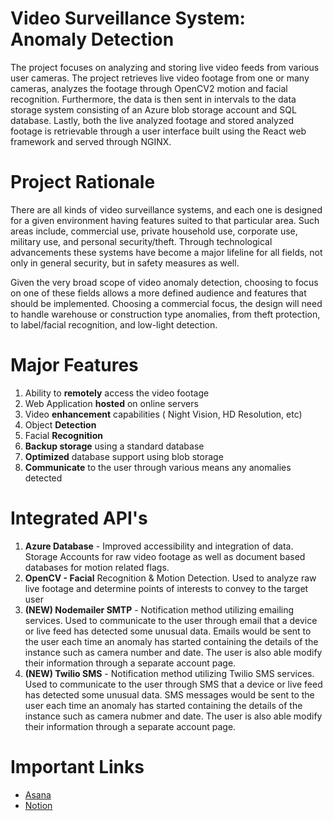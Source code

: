 # Video Surveillance System: <br/>**Anomaly Detection** 

The project focuses on analyzing and storing live video feeds from various user cameras. The project retrieves live video footage from one or many cameras, analyzes the footage through OpenCV2 motion and facial recognition. Furthermore, the data is then sent in intervals to the data storage system consisting of an Azure blob storage account and SQL database. Lastly, both the live analyzed footage and stored analyzed footage is retrievable through a user interface built using the React web framework and served through NGINX.

# Project Rationale

There are all kinds of video surveillance systems, and each one is designed for a given environment having features suited to that particular area. Such areas include, commercial use, private household use, corporate use, military use, and personal security/theft. Through technological advancements these systems have become a major lifeline for all fields, not only in general security, but in safety measures as well.

Given the very broad scope of video anomaly detection, choosing to focus on one of these fields allows a more defined audience and features that should be implemented. Choosing a commercial focus, the design will need to handle warehouse or construction type anomalies, from theft protection, to label/facial recognition, and low-light detection. 

# Major Features
1. Ability to **remotely** access the video footage
1. Web Application **hosted** on online servers
1. Video **enhancement**  capabilities ( Night Vision, HD Resolution, etc)
1. Object **Detection**
1. Facial **Recognition**
1. **Backup storage** using a standard database
1. **Optimized** database support using blob storage
1. **Communicate** to the user through various means any anomalies detected

# Integrated API's
1. **Azure Database** - Improved accessibility and integration of data. Storage Accounts for raw video footage as well as document based databases for motion related flags.
1. **OpenCV - Facial** Recognition & Motion Detection. Used to analyze raw live footage and determine points of interests to convey to the target user
1. **(NEW) Nodemailer SMTP** - Notification method utilizing emailing services. Used to communicate to the user through email that a device or live feed has detected some unusual data. Emails would be sent to the user each time an anomaly has started containing the details of the instance such as camera number and date. The user is also able modify their information through a separate account page.
1. **(NEW) Twilio SMS** - Notification method utilizing Twilio SMS services. Used to communicate to the user through SMS that a device or live feed has detected some unusual data. SMS messages would be sent to the user each time an anomaly has started containing the details of the instance such as camera nubmer and date. The user is also able modify their information through a separate account page.

# Important Links
- [Asana](https://app.asana.com/0/1203173191116974/1203173191116989)
- [Notion](https://www.notion.so/COSC-310-Assignment-2-a1231444458d490299fdbc667d925fc4)
